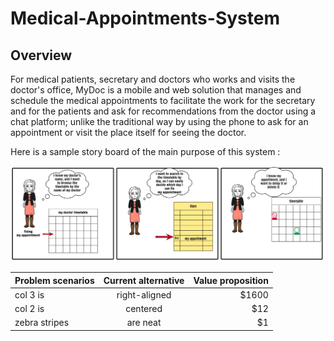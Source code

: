 # Medical-Appointments-System


## Overview

For medical patients, secretary and doctors who works and visits the doctor's office, MyDoc is a
mobile and web solution that manages and schedule the medical appointments to facilitate the work for the
secretary and for the patients and ask for recommendations from the doctor using a chat platform;
unlike the traditional way by using the phone to ask for an appointment or visit the place itself for
seeing the doctor.

Here is a sample story board of the main purpose of this system : 

![](Images/storyBoard.png)


| Problem scenarios        | Current alternative           | Value proposition  |
| ------------- |:-------------:| -----:|
| col 3 is      | right-aligned | $1600 |
| col 2 is      | centered      |   $12 |
| zebra stripes | are neat      |    $1 |

